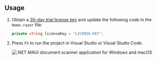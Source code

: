 ## Usage
1. Obtain a [30-day trial license key](https://www.dynamsoft.com/customer/license/trialLicense?product=dwt) and update the following code in the `Home.razor` file:

    ```cs
    private string licenseKey = "LICENSE-KEY";
    ```

2. Press `F5` to run the project in Visual Studio or Visual Studio Code.

    ![.NET MAUI document scanner application for Windows and macOS](https://www.dynamsoft.com/codepool/img/2024/07/dotnet-maui-blazor-document-scanner.png)
    

